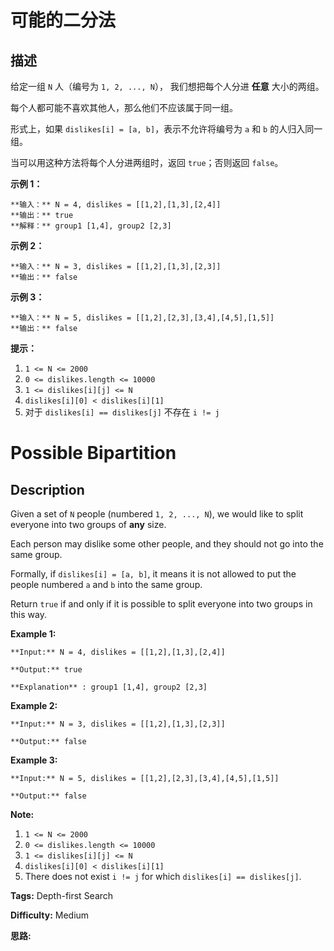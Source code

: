 # 可能的二分法

## 描述

给定一组 `N` 人（编号为 `1, 2, ..., N`）， 我们想把每个人分进 **任意** 大小的两组。

每个人都可能不喜欢其他人，那么他们不应该属于同一组。

形式上，如果 `dislikes[i] = [a, b]`，表示不允许将编号为 `a` 和 `b` 的人归入同一组。

当可以用这种方法将每个人分进两组时，返回 `true`；否则返回 `false`。



**示例 1：**

    
    
    **输入：** N = 4, dislikes = [[1,2],[1,3],[2,4]]
    **输出：** true
    **解释：** group1 [1,4], group2 [2,3]
    

**示例 2：**

    
    
    **输入：** N = 3, dislikes = [[1,2],[1,3],[2,3]]
    **输出：** false
    

**示例 3：**

    
    
    **输入：** N = 5, dislikes = [[1,2],[2,3],[3,4],[4,5],[1,5]]
    **输出：** false
    



**提示：**

  1. `1 <= N <= 2000`
  2. `0 <= dislikes.length <= 10000`
  3. `1 <= dislikes[i][j] <= N`
  4. `dislikes[i][0] < dislikes[i][1]`
  5. 对于 `dislikes[i] == dislikes[j]` 不存在 `i != j` 



# Possible Bipartition

## Description



Given a set of `N` people (numbered `1, 2, ..., N`), we would like to split everyone into two groups of **any** size.

Each person may dislike some other people, and they should not go into the same group.

Formally, if `dislikes[i] = [a, b]`, it means it is not allowed to put the people numbered `a` and `b` into the same group.

Return `true` if and only if it is possible to split everyone into two groups in this way.



**Example 1:**

    
    
    **Input:** N = 4, dislikes = [[1,2],[1,3],[2,4]]
    **Output:** true
    **Explanation** : group1 [1,4], group2 [2,3]
    

**Example 2:**

    
    
    **Input:** N = 3, dislikes = [[1,2],[1,3],[2,3]]
    **Output:** false
    

**Example 3:**

    
    
    **Input:** N = 5, dislikes = [[1,2],[2,3],[3,4],[4,5],[1,5]]
    **Output:** false
    



**Note:**

  1. `1 <= N <= 2000`
  2. `0 <= dislikes.length <= 10000`
  3. `1 <= dislikes[i][j] <= N`
  4. `dislikes[i][0] < dislikes[i][1]`
  5. There does not exist `i != j` for which `dislikes[i] == dislikes[j]`.


**Tags:** Depth-first Search

**Difficulty:** Medium

**思路:**
